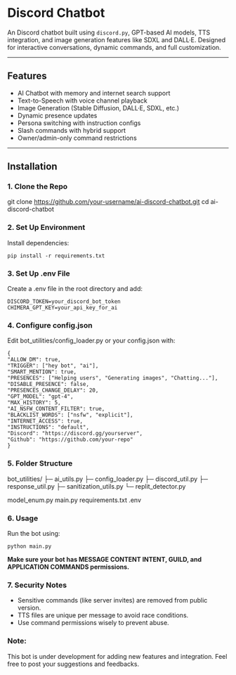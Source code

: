 # Discord Chatbot

An Discord chatbot built using `discord.py`, GPT-based AI models, TTS integration, and image generation features like SDXL and DALL·E. Designed for interactive conversations, dynamic commands, and full customization.

---

##  Features

- AI Chatbot with memory and internet search support
- Text-to-Speech with voice channel playback
- Image Generation (Stable Diffusion, DALL·E, SDXL, etc.)
- Dynamic presence updates
- Persona switching with instruction configs
- Slash commands with hybrid support
- Owner/admin-only command restrictions

---

## Installation

### 1. Clone the Repo

git clone https://github.com/your-username/ai-discord-chatbot.git
cd ai-discord-chatbot

### 2. Set Up Environment

Install dependencies:

`pip install -r requirements.txt`


### 3. Set Up .env File
Create a .env file in the root directory and add:

`DISCORD_TOKEN=your_discord_bot_token`<br>
`CHIMERA_GPT_KEY=your_api_key_for_ai`


### 4. Configure config.json
 
Edit bot_utilities/config_loader.py or your config.json with:

`{`<br>
  `"ALLOW_DM": true,`<br>
  `"TRIGGER": ["hey bot", "ai"],`<br>
  `"SMART_MENTION": true,`<br>
  `"PRESENCES": ["Helping users", "Generating images", "Chatting..."],`<br>
  `"DISABLE_PRESENCE": false,`<br>
  `"PRESENCES_CHANGE_DELAY": 20,`<br>
  `"GPT_MODEL": "gpt-4",`<br>
  `"MAX_HISTORY": 5,`<br>
  `"AI_NSFW_CONTENT_FILTER": true,`<br>
  `"BLACKLIST_WORDS": ["nsfw", "explicit"],`<br>
  `"INTERNET_ACCESS": true,`<br>
  `"INSTRUCTIONS": "default",`<br>
  `"Discord": "https://discord.gg/yourserver",`<br>
  `"Github": "https://github.com/your-repo"`<br>
`}`<br>

### 5. Folder Structure

 bot_utilities/
    ├─ ai_utils.py
    ├─ config_loader.py
    ├─ discord_util.py
    ├─ response_util.py
    ├─ sanitization_utils.py
    └─ replit_detector.py

 model_enum.py
 main.py
 requirements.txt
 .env

### 6. Usage
Run the bot using:

`python main.py`

**Make sure your bot has MESSAGE CONTENT INTENT, GUILD, and APPLICATION COMMANDS permissions.**


### 7. Security Notes

- Sensitive commands (like server invites) are removed from public version.
- TTS files are unique per message to avoid race conditions.
- Use command permissions wisely to prevent abuse.

### Note:
This bot is under development for adding new features and integration. Feel free to post your suggestions and feedbacks.
